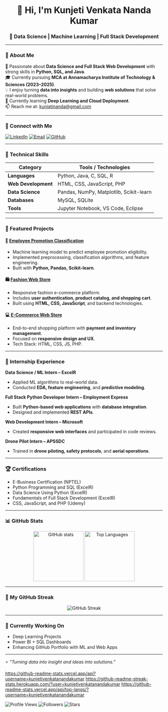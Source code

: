 <!-- Profile README for Kunjeti Venkata Nanda Kumar -->

<h1 align="center">👋 Hi, I'm Kunjeti Venkata Nanda Kumar</h1>
<h3 align="center">🚀 Data Science | Machine Learning | Full Stack Development</h3>

---

### 💫 About Me  
🎯 Passionate about **Data Science and Full Stack Web Development** with strong skills in **Python, SQL, and Java**.  
🎓 Currently pursuing **MCA at Annamacharya Institute of Technology & Sciences (2023–2025)**.  
💡 I enjoy turning **data into insights** and building **web solutions** that solve real-world problems.  
🌱 Currently learning **Deep Learning and Cloud Deployment**.  
📫 Reach me at: [kunjatinanda@gmail.com](mailto:kunjatinanda@gmail.com)

---

### 🔗 Connect with Me  
<p align="left">
<a href="https://linkedin.com/in/kvnandakumar123" target="_blank"><img src="https://img.shields.io/badge/LinkedIn-blue?style=for-the-badge&logo=linkedin" alt="LinkedIn"/></a>
<a href="mailto:kunjatinanda@gmail.com"><img src="https://img.shields.io/badge/Email-red?style=for-the-badge&logo=gmail" alt="Email"/></a>
<a href="https://github.com/kunjetivenkatanandakumar"><img src="https://img.shields.io/badge/GitHub-black?style=for-the-badge&logo=github" alt="GitHub"/></a>
</p>

---

### 🧠 Technical Skills

| Category | Tools / Technologies |
|-----------|----------------------|
| **Languages** | Python, Java, C, SQL, R |
| **Web Development** | HTML, CSS, JavaScript, PHP |
| **Data Science** | Pandas, NumPy, Matplotlib, Scikit-learn |
| **Databases** | MySQL, SQLite |
| **Tools** | Jupyter Notebook, VS Code, Eclipse |

---

### 🚀 Featured Projects

#### 🧩 [Employee Promotion Classification](https://github.com/kunjetivenkatanandakumar/employee-promotion-classification)
- Machine learning model to predict employee promotion eligibility.  
- Implemented preprocessing, classification algorithms, and feature engineering.  
- Built with **Python, Pandas, Scikit-learn**.

#### 🛍️ [Fashion Web Store](https://github.com/kunjetivenkatanandakumar/project)
- Responsive fashion e-commerce platform.  
- Includes **user authentication, product catalog, and shopping cart**.  
- Built using **HTML, CSS, JavaScript**, and backend technologies.

#### 💻 [E-Commerce Web Store](https://github.com/kunjetivenkatanandakumar/pro)
- End-to-end shopping platform with **payment and inventory management**.  
- Focused on **responsive design and UX**.  
- Tech Stack: HTML, CSS, JS, PHP.

---

### 🧩 Internship Experience

**Data Science / ML Intern – ExcelR**  
- Applied ML algorithms to real-world data.  
- Conducted **EDA, feature engineering**, and **predictive modeling**.

**Full Stack Python Developer Intern – Employment Express**  
- Built **Python-based web applications** with **database integration**.  
- Designed and implemented **REST APIs**.

**Web Development Intern – Microsoft**  
- Created **responsive web interfaces** and participated in code reviews.

**Drone Pilot Intern – APSSDC**  
- Trained in **drone piloting, safety protocols**, and **aerial operations**.

---

### 🏆 Certifications

- E-Business Certification (NPTEL)  
- Python Programming and SQL (ExcelR)  
- Data Science Using Python (ExcelR)  
- Fundamentals of Full Stack Development (ExcelR)  
- CSS, JavaScript, and PHP (Udemy)  

---

### 📊 GitHub Stats  

<p align="center">
  <img src="https://github-readme-stats.vercel.app/api?username=kunjetivenkatanandakumar&show_icons=true&theme=radical" alt="GitHub stats" height="160"/>
  <img src="https://github-readme-stats.vercel.app/api/top-langs/?username=kunjetivenkatanandakumar&layout=compact&theme=radical" alt="Top Languages" height="160"/>
</p>

---

### 🧭 My GitHub Streak
<p align="center">
  <img src="https://github-readme-streak-stats.herokuapp.com/?user=kunjetivenkatanandakumar&theme=radical" alt="GitHub Streak"/>
</p>

---

### 🌱 Currently Working On
- Deep Learning Projects  
- Power BI + SQL Dashboards  
- Enhancing GitHub Portfolio with ML and Web Apps  

---

⭐ _“Turning data into insight and ideas into solutions.”_  

https://github-readme-stats.vercel.app/api?username=kunjetivenkatanandakumar
https://github-readme-streak-stats.herokuapp.com/?user=kunjetivenkatanandakumar
https://github-readme-stats.vercel.app/api/top-langs/?username=kunjetivenkatanandakumar

![Profile Views](https://komarev.com/ghpvc/?username=kunjetivenkatanandakumar&color=blue)
![Followers](https://img.shields.io/github/followers/kunjetivenkatanandakumar?label=Followers)
![Stars](https://img.shields.io/github/stars/kunjetivenkatanandakumar?label=Stars)






